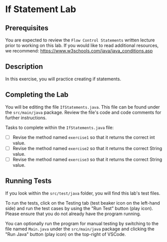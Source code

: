 # If Statement Lab

## Prerequisites
You are expected to review the `Flow Control Statements` written lecture prior to working on this lab. If you would like to read additional resources, we recommend: https://www.w3schools.com/java/java_conditions.asp

## Description
In this exercise, you will practice creating if statements.
    
## Completing the Lab
You will be editing the file `IfStatements.java`. This file can be found under the `src/main/java` package. Review the file's code and code comments for further instructions.

Tasks to complete within the `IfStatements.java` file:
- [ ] Revise the  method named `exercise1` so that it returns the correct int value.
- [ ] Revise the  method named `exercise2` so that it returns the correct String value.
- [ ] Revise the  method named `exercise3` so that it returns the correct String value.

## Running Tests
If you look within the `src/test/java` folder, you will find this lab's test files.

To run the tests, click on the Testing tab (test beaker icon on the left-hand side) and run the test cases by using the "Run Test" button (play icon). Please ensure that you do not already have the program running.

You can optionally run the program for manual testing by switching to the file named `Main.java` under the `src/main/java` package and clicking the "Run Java" button (play icon) on the top-right of VSCode.
